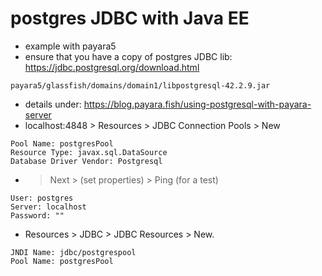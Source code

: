 # postgres JDBC with Java EE

* example with payara5
* ensure that you have a copy of postgres JDBC lib: https://jdbc.postgresql.org/download.html

```
payara5/glassfish/domains/domain1/libpostgresql-42.2.9.jar
```

* details under: https://blog.payara.fish/using-postgresql-with-payara-server
* localhost:4848 > Resources > JDBC Connection Pools > New

```
Pool Name: postgresPool
Resource Type: javax.sql.DataSource
Database Driver Vendor: Postgresql
```

* > Next > (set properties) > Ping (for a test)

```
User: postgres
Server: localhost
Password: ""
```

* Resources > JDBC > JDBC Resources > New.

```
JNDI Name: jdbc/postgrespool
Pool Name: postgresPool
```


